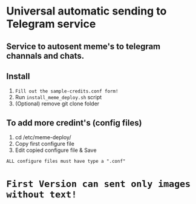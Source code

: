 # Universal automatic sending to Telegram service 
## Service to autosent meme's to telegram channals and chats.

## Install 
1. `Fill out the sample-credits.conf form!`
2. Run `install_meme_deploy.sh` script
3. (Optional) remove git clone folder

## To add more credint's (config files)
1. cd /etc/meme-deploy/
2. Copy first configure file 
3. Edit copied configure file & Save

`ALL configure files must have type a ".conf"`

# `First Version can sent only images without text!`